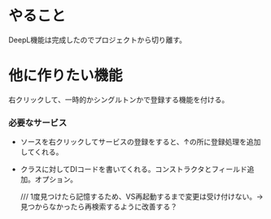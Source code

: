 ﻿# やること
DeepL機能は完成したのでプロジェクトから切り離す。


# 他に作りたい機能
右クリックして、一時的かシングルトンかで登録する機能を付ける。

### 必要なサービス
- ソースを右クリックしてサービスの登録をすると、↑の所に登録処理を追加してくれる。
- クラスに対してDIコードを書いてくれる。コンストラクタとフィールド追加。オプション。


    /// 1度見つけたら記憶するため、VS再起動するまで変更は受け付けない。→見つからなかったら再検索するように改善する？









